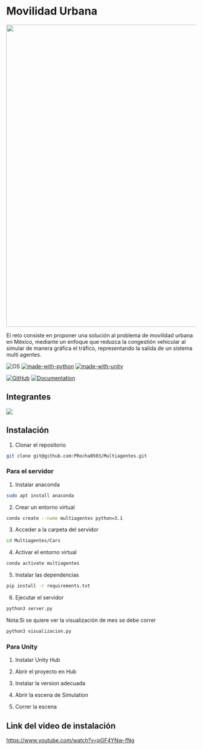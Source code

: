 # Movilidad Urbana

<div>
  <p align="center">
    <img src="https://assetstorev1-prd-cdn.unity3d.com/key-image/f65ca57a-3e3f-4e42-95d5-a11b1011c36c.jpg" width="800"> 
  </p>
</div>

El reto consiste en proponer una solución al problema de movilidad urbana en México, mediante un enfoque que reduzca la congestión vehicular al simular de manera gráfica el tráfico, representando la salida de un sistema multi agentes.

![OS](https://img.shields.io/badge/OS-Linux-red?style=flat&logo=linux)
[![made-with-python](https://img.shields.io/badge/Made%20with-Python%203.1-1f425f.svg?logo=python)](https://www.python.org/)
[![made-with-unity](https://img.shields.io/badge/Made%20with-Unity%202021.4.17f1-1f425f.svg?logo=unity)](https://unity.com/)

[![GitHub](https://img.shields.io/github/license/emalderson/ThePhish)](https://github.com/emalderson/ThePhish/blob/master/LICENSE)
[![Documentation](https://img.shields.io/badge/Documentation-complete-green.svg?style=flat)](https://github.com/emalderson/ThePhish)

## Integrantes

<a href="https://github.com/PRocha0503/Multiagentes/graphs/contributors">
  <img src="https://contrib.rocks/image?repo=PRocha0503/Multiagentes" />
</a>

## Instalación

1. Clonar el repositorio

```bash
git clone git@github.com:PRocha0503/Multiagentes.git
```

### Para el servidor

1. Instalar anaconda

```bash
sudo apt install anaconda
```

2. Crear un entorno virtual

```bash
conda create --name multiagentes python=3.1
```

3. Acceder a la carpeta del servidor

```bash
cd Multiagentes/Cars
```

4. Activar el entorno virtual

```bash
conda activate multiagentes
```

5. Instalar las dependencias

```bash
pip install -r requirements.txt
```

6. Ejecutar el servidor

```bash
python3 server.py
```

Nota:Si se quiere ver la visualización de mes se debe correr

```bash
python3 visualizacion.py
```

### Para Unity

1. Instalar Unity Hub

2. Abrir el proyecto en Hub

3. Instalar la version adecuada

4. Abrir la escena de Simulation

5. Correr la escena

## Link del video de instalación

https://www.youtube.com/watch?v=pGF4YNw-fNg
